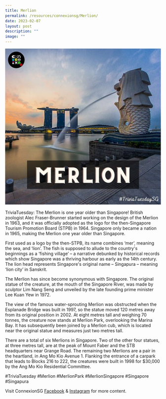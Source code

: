 ```yaml
---
title: Merlion
permalink: /resources/connexionsg/Merlion/
date: 2023-02-07
layout: post
description: ""
image: ""
---
```

![](/images/connexionsg/2023/326796472_523855196250824_8521508699927177847_n.jpg)



TriviaTuesday: The Merlion is one year older than Singapore! British zoologist Alec Fraser-Brunner started working on the design of the Merlion in 1963, and it was officially adopted as the logo for the then-Singapore Tourism Promotion Board (STPB) in 1964. Singapore only became a nation in 1965, making the Merlion one year older than Singapore.

First used as a logo by the then-STPB, its name combines ‘mer’, meaning the sea, and ‘lion’. The fish is supposed to allude to the country's beginnings as a ‘fishing village’ – a narrative debunked by historical records which show Singapore was a thriving harbour as early as the 14th century. The lion head represents Singapore's original name – Singapura – meaning ‘lion city’ in Sanskrit.

The Merlion has since become synonymous with Singapore. The original statue of the creature, at the mouth of the Singapore River, was made by sculptor Lim Nang Seng and unveiled by the late founding prime minister Lee Kuan Yew in 1972.

The view of the famous water-sprouting Merlion was obstructed when the Esplanade Bridge was built in 1997, so the statue moved 120 metres away from its original position in 2002. At eight metres tall and weighing 70 tonnes, the creature now stands at Merlion Park, overlooking the Marina Bay. It has subsequently been joined by a Merlion cub, which is located near the original statue and measures just two metres tall.

There are a total of six Merlions in Singapore. Two of the other four statues, at three metres tall, are at the peak of Mount Faber and the STB headquarters near Grange Road. The remaining two Merlions are a pair in the heartland, in Ang Mo Kio Avenue 1. Flanking the entrance of a carpark that leads to Blocks 216 to 222, the creatures were built in 1998 for $30,000 by the Ang Mo Kio Residential Committee.

#TriviaTuesday #Merlion #MerlionPark #MerlionSingapore #Singapore #Singapura

Visit ConnexionSG [Facebook](https://www.facebook.com/ConnexionSG) & [Instagram](https://www.instagram.com/connexionsg/) for more content.
